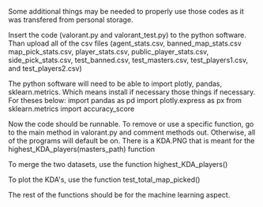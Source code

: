 Some additional things may be needed to properly use those codes as it was transfered from personal storage.

Insert the code (valorant.py and valorant_test.py) to the python
software. Than upload all of the csv files (agent_stats.csv, banned_map_stats.csv
map_pick_stats.csv, player_stats.csv, public_player_stats.csv, side_pick_stats.csv,
test_banned.csv, test_masters.csv, test_players1.csv, and test_players2.csv)

The python software will need to be able to
import plotly, pandas, sklearn.metrics. Which means install
if necessary those things if necessary.
For theses below:
    import pandas as pd
    import plotly.express as px
    from sklearn.metrics import accuracy_score


Now the code should be runnable.
To remove or use a specific function, go to the main method in valorant.py and
comment methods out.
Otherwise, all of the programs will default be on.
There is a KDA.PNG that is meant for the highest_KDA_players(masters_path) function

To merge the two datasets, use the function highest_KDA_players()

To plot the KDA's, use the function test_total_map_picked()

The rest of the functions should be for the machine learning aspect.

